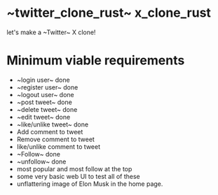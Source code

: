 # ~twitter_clone_rust~ x_clone_rust
let's make a ~Twitter~ X clone!

# Minimum viable requirements
* ~login user~ done
* ~register user~ done
* ~logout user~ done
* ~post tweet~ done
* ~delete tweet~ done
* ~edit tweet~ done
* ~like/unlike tweet~ done
* Add comment to tweet
* Remove comment to tweet
* like/unlike comment to tweet
* ~Follow~ done
* ~unfollow~ done
* most popular and most follow at the top
* some very basic web UI to test all of these 
* unflattering image of Elon Musk in the home page. 
